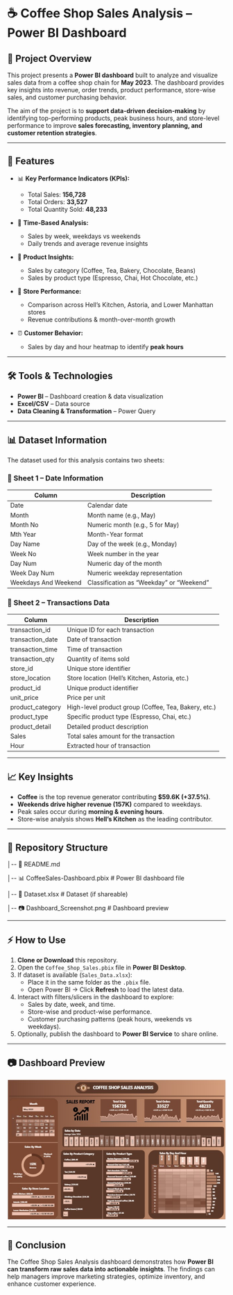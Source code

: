 # ☕ Coffee Shop Sales Analysis – Power BI Dashboard  

## 📌 Project Overview  
This project presents a **Power BI dashboard** built to analyze and visualize sales data from a coffee shop chain for **May 2023**. The dashboard provides key insights into revenue, order trends, product performance, store-wise sales, and customer purchasing behavior.  

The aim of the project is to **support data-driven decision-making** by identifying top-performing products, peak business hours, and store-level performance to improve **sales forecasting, inventory planning, and customer retention strategies**.  

---

## 🚀 Features  
- 📊 **Key Performance Indicators (KPIs):**  
  - Total Sales: **156,728**  
  - Total Orders: **33,527**  
  - Total Quantity Sold: **48,233**  

- 📅 **Time-Based Analysis:**  
  - Sales by week, weekdays vs weekends  
  - Daily trends and average revenue insights  

- 🛒 **Product Insights:**  
  - Sales by category (Coffee, Tea, Bakery, Chocolate, Beans)  
  - Sales by product type (Espresso, Chai, Hot Chocolate, etc.)  

- 🏬 **Store Performance:**  
  - Comparison across Hell’s Kitchen, Astoria, and Lower Manhattan stores  
  - Revenue contributions & month-over-month growth  

- ⏰ **Customer Behavior:**  
  - Sales by day and hour heatmap to identify **peak hours**  

---

## 🛠️ Tools & Technologies  
- **Power BI** – Dashboard creation & data visualization  
- **Excel/CSV** – Data source  
- **Data Cleaning & Transformation** – Power Query  

---

## 📊 Dataset Information  
The dataset used for this analysis contains two sheets:  

### 🔹 Sheet 1 – Date Information  
| Column | Description |  
|--------|-------------|  
| Date | Calendar date |  
| Month | Month name (e.g., May) |  
| Month No | Numeric month (e.g., 5 for May) |  
| Mth Year | Month-Year format |  
| Day Name | Day of the week (e.g., Monday) |  
| Week No | Week number in the year |  
| Day Num | Numeric day of the month |  
| Week Day Num | Numeric weekday representation |  
| Weekdays And Weekend | Classification as “Weekday” or “Weekend” |  

### 🔹 Sheet 2 – Transactions Data  
| Column | Description |  
|--------|-------------|  
| transaction_id | Unique ID for each transaction |  
| transaction_date | Date of transaction |  
| transaction_time | Time of transaction |  
| transaction_qty | Quantity of items sold |  
| store_id | Unique store identifier |  
| store_location | Store location (Hell’s Kitchen, Astoria, etc.) |  
| product_id | Unique product identifier |  
| unit_price | Price per unit |  
| product_category | High-level product group (Coffee, Tea, Bakery, etc.) |  
| product_type | Specific product type (Espresso, Chai, etc.) |  
| product_detail | Detailed product description |  
| Sales | Total sales amount for the transaction |  
| Hour | Extracted hour of transaction |  

---

## 📈 Key Insights  
- **Coffee** is the top revenue generator contributing **$59.6K (+37.5%)**.  
- **Weekends drive higher revenue (157K)** compared to weekdays.  
- Peak sales occur during **morning & evening hours**.  
- Store-wise analysis shows **Hell’s Kitchen** as the leading contributor.  

---

## 📂 Repository Structure  
│-- 📄 README.md

│-- 📊 CoffeeSales-Dashboard.pbix # Power BI dashboard file

│-- 📑 Dataset.xlsx # Dataset (if shareable)

│-- 📷 Dashboard_Screenshot.png # Dashboard preview


---

## ⚡ How to Use  
1. **Clone or Download** this repository.  
2. Open the `Coffee_Shop_Sales.pbix` file in **Power BI Desktop**.  
3. If dataset is available (`Sales_Data.xlsx`):  
   - Place it in the same folder as the `.pbix` file.  
   - Open Power BI → Click **Refresh** to load the latest data.  
4. Interact with filters/slicers in the dashboard to explore:  
   - Sales by date, week, and time.  
   - Store-wise and product-wise performance.  
   - Customer purchasing patterns (peak hours, weekends vs weekdays).  
5. Optionally, publish the dashboard to **Power BI Service** to share online.  

---

## 📷 Dashboard Preview  
![Dashboard Screenshot](Dashboard_Screenshot.jpg)  

---

## 🎯 Conclusion  
The Coffee Shop Sales Analysis dashboard demonstrates how **Power BI can transform raw sales data into actionable insights**. The findings can help managers improve marketing strategies, optimize inventory, and enhance customer experience.  

